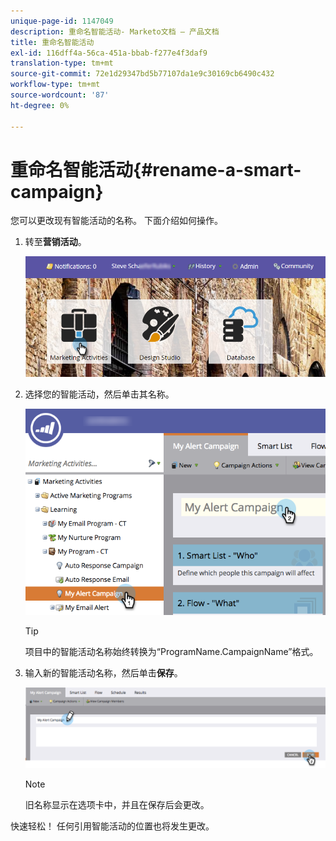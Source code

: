 ```yaml
---
unique-page-id: 1147049
description: 重命名智能活动- Marketo文档 — 产品文档
title: 重命名智能活动
exl-id: 116dff4a-56ca-451a-bbab-f277e4f3daf9
translation-type: tm+mt
source-git-commit: 72e1d29347bd5b77107da1e9c30169cb6490c432
workflow-type: tm+mt
source-wordcount: '87'
ht-degree: 0%

---
```


# 重命名智能活动{#rename-a-smart-campaign}

您可以更改现有智能活动的名称。 下面介绍如何操作。

1. 转至&#x200B;**营销活动**。

   ![](assets/login-marketing-activities.png)

1. 选择您的智能活动，然后单击其名称。

   ![](assets/renamecampaign-hands.png)

   >[!TIP]
   >
   >项目中的智能活动名称始终转换为“ProgramName.CampaignName”格式。

1. 输入新的智能活动名称，然后单击&#x200B;**保存**。

   ![](assets/rename-cursorandhand.png)

   >[!NOTE]
   >
   >旧名称显示在选项卡中，并且在保存后会更改。

快速轻松！ 任何引用智能活动的位置也将发生更改。
